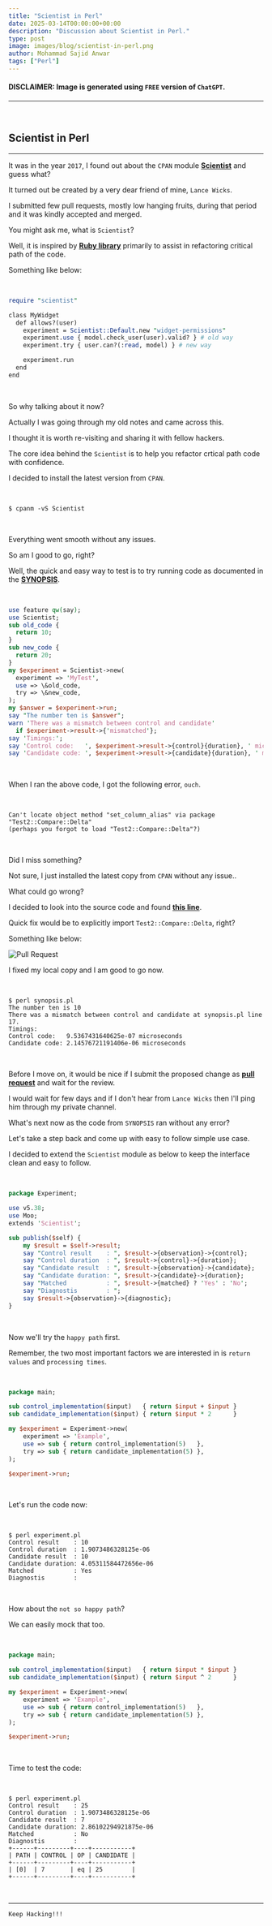 ```yaml
---
title: "Scientist in Perl"
date: 2025-03-14T00:00:00+00:00
description: "Discussion about Scientist in Perl."
type: post
image: images/blog/scientist-in-perl.png
author: Mohammad Sajid Anwar
tags: ["Perl"]
---
```


#### **DISCLAIMER:** Image is generated using `FREE` version of `ChatGPT`.
***

<br>

## Scientist in Perl
***

It was in the year `2017`, I found out about the `CPAN` module [**Scientist**](https://metacpan.org/dist/Scientist) and guess what?

It turned out be created by a very dear friend of mine, `Lance Wicks`.

I submitted few pull requests, mostly low hanging fruits, during that period and it was kindly accepted and merged.

You might ask me, what is `Scientist`?

Well, it is inspired by [**Ruby library**](https://github.com/github/scientist) primarily to assist in refactoring critical path of the code.

Something like below:

<br>

```perl
require "scientist"

class MyWidget
  def allows?(user)
    experiment = Scientist::Default.new "widget-permissions"
    experiment.use { model.check_user(user).valid? } # old way
    experiment.try { user.can?(:read, model) } # new way

    experiment.run
  end
end
```

<br>

So why talking about it now?

Actually I was going through my old notes and came across this.

I thought it is worth re-visiting and sharing it with fellow hackers.

The core idea behind the `Scientist` is to help you refactor crtical path code with confidence.

I decided to install the latest version from `CPAN`.

<br>

    $ cpanm -vS Scientist

<br>

Everything went smooth without any issues.

So am I good to go, right?

Well, the quick and easy way to test is to try running code as documented in the [**SYNOPSIS**](https://metacpan.org/pod/Scientist#SYNOPSIS).

<br>

```perl
use feature qw(say);
use Scientist;
sub old_code {
  return 10;
}
sub new_code {
  return 20;
}
my $experiment = Scientist->new(
  experiment => 'MyTest',
  use => \&old_code,
  try => \&new_code,
);
my $answer = $experiment->run;
say "The number ten is $answer";
warn 'There was a mismatch between control and candidate'
  if $experiment->result->{'mismatched'};
say 'Timings:';
say 'Control code:   ', $experiment->result->{control}{duration}, ' microseconds';
say 'Candidate code: ', $experiment->result->{candidate}{duration}, ' microseconds';
```

<br>

When I ran the above code, I got the following error, `ouch`.

<br>

    Can't locate object method "set_column_alias" via package "Test2::Compare::Delta"
    (perhaps you forgot to load "Test2::Compare::Delta"?)

<br>

Did I miss something?

Not sure, I just installed the latest copy from `CPAN` without any issue..

What could go wrong?

I decided to look into the source code and found [**this line**](https://metacpan.org/dist/Scientist/source/lib/Scientist.pm#L114).

Quick fix would be to explicitly import `Test2::Compare::Delta`, right?

Something like below:


![Pull Request](/images/blog/scientist-in-perl-pr.png)


I fixed my local copy and I am good to go now.

<br>

    $ perl synopsis.pl
    The number ten is 10
    There was a mismatch between control and candidate at synopsis.pl line 17.
    Timings:
    Control code:   9.5367431640625e-07 microseconds
    Candidate code: 2.14576721191406e-06 microseconds

<br>

Before I move on, it would be nice if I submit the proposed change as [**pull request**](https://github.com/lancew/Scientist/pull/36) and wait for the review.

I would wait for few days and if I don't hear from `Lance Wicks` then I'll ping him through my private channel.

What's next now as the code from `SYNOPSIS` ran without any error?

Let's take a step back and come up with easy to follow simple use case.

I decided to extend the `Scientist` module as below to keep the interface clean and easy to follow.

<br>

```perl
package Experiment;

use v5.38;
use Moo;
extends 'Scientist';

sub publish($self) {
    my $result = $self->result;
    say "Control result    : ", $result->{observation}->{control};
    say "Control duration  : ", $result->{control}->{duration};
    say "Candidate result  : ", $result->{observation}->{candidate};
    say "Candidate duration: ", $result->{candidate}->{duration};
    say "Matched           : ", $result->{matched} ? 'Yes' : 'No';
    say "Diagnostis        : ";
    say $result->{observation}->{diagnostic};
}
```

<br>

Now we'll try the `happy path` first.

Remember, the two most important factors we are interested in is `return values` and `processing times`.

<br>

```perl
package main;

sub control_implementation($input)   { return $input + $input }
sub candidate_implementation($input) { return $input * 2      }

my $experiment = Experiment->new(
    experiment => 'Example',
    use => sub { return control_implementation(5)   },
    try => sub { return candidate_implementation(5) },
);

$experiment->run;
```

<br>

Let's run the code now:

<br>

    $ perl experiment.pl
    Control result    : 10
    Control duration  : 1.9073486328125e-06
    Candidate result  : 10
    Candidate duration: 4.05311584472656e-06
    Matched           : Yes
    Diagnostis        :

<br>

How about the `not so happy path`?

We can easily mock that too.

<br>

```perl
package main;

sub control_implementation($input)   { return $input * $input }
sub candidate_implementation($input) { return $input ^ 2      }

my $experiment = Experiment->new(
    experiment => 'Example',
    use => sub { return control_implementation(5)   },
    try => sub { return candidate_implementation(5) },
);

$experiment->run;
```

<br>

Time to test the code:

<br>

    $ perl experiment.pl
    Control result    : 25
    Control duration  : 1.9073486328125e-06
    Candidate result  : 7
    Candidate duration: 2.86102294921875e-06
    Matched           : No
    Diagnostis        :
    +------+---------+----+-----------+
    | PATH | CONTROL | OP | CANDIDATE |
    +------+---------+----+-----------+
    | [0]  | 7       | eq | 25        |
    +------+---------+----+-----------+

<br>

***

`Keep Hacking!!!`
